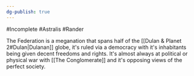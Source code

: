 ```yaml
---
dg-publish: true
---
```

#Incomplete #Astralis #Rander

The Federation is a meganation that spans half of the [[Dulan & Planet 2#Dulan|Dulanan]] globe, it's ruled via a democracy with it's inhabitants being given decent freedoms and rights.
It's almost always at political or physical war with [[The Conglomerate]] and it's opposing views of the perfect society.